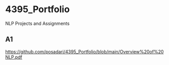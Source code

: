 # 4395_Portfolio
NLP Projects and Assignments

## A1
https://github.com/posadari/4395_Portfolio/blob/main/Overview%20of%20NLP.pdf
